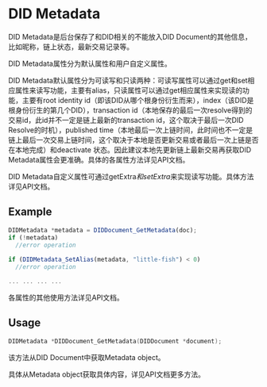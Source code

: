 # DID Metadata

DID Metadata是后台保存了和DID相关的不能放入DID Document的其他信息，比如昵称，链上状态，最新交易记录等。

DID Metadata属性分为默认属性和用户自定义属性。

DID Metadata默认属性分为可读写和只读两种：可读写属性可以通过get和set相应属性来读写功能，主要有alias，只读属性可以通过get相应属性来实现读的功能，主要有root identity id（即该DID从哪个根身份衍生而来），index（该DID是根身份衍生的第几个DID），transaction id（本地保存的最后一次resolve得到的交易id，此id并不一定是链上最新的transaction id，这个取决于最后一次DID Resolve的时机），published time（本地最后一次上链时间，此时间也不一定是链上最后一次交易上链时间，这个取决于本地是否更新交易或者最后一次上链是否在本地完成）和deactivate 状态。因此建议本地先更新链上最新交易再获取DID Metadata属性会更准确。具体的各属性方法详见API文档。

DID Metadata自定义属性可通过getExtra*和setExtra*来实现读写功能。具体方法详见API文档。

## Example

```typescript
DIDMetadata *metadata = DIDDocument_GetMetadata(doc);
if (!metadata)
  //error operation
  
if (DIDMetadata_SetAlias(metadata, "little-fish") < 0)
  //error operation

... ... ... ...
```

各属性的其他使用方法详见API文档。

## Usage

```c
DIDMetadata *DIDDocument_GetMetadata(DIDDocument *document);
```

该方法从DID Document中获取Metadata object。

具体从Metadata object获取具体内容，详见API文档更多方法。



